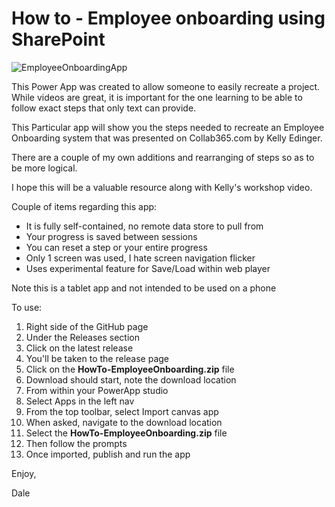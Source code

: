# How to - Employee onboarding using SharePoint

![EmployeeOnboardingApp](https://user-images.githubusercontent.com/2302848/238684922-141c0751-9d4c-41b1-ae47-794347836268.png)

This Power App was created to allow someone to easily recreate a project. While videos are great, it is important for the one learning to be able to follow exact steps that only text can provide.

This Particular app will show you the steps needed to recreate an Employee Onboarding system that was presented on Collab365.com by Kelly Edinger.

There are a couple of my own additions and rearranging of steps so as to be more logical.

I hope this will be a valuable resource along with Kelly's workshop video.

Couple of items regarding this app:

- It is fully self-contained, no remote data store to pull from
- Your progress is saved between sessions
- You can reset a step or your entire progress
- Only 1 screen was used, I hate screen navigation flicker
- Uses experimental feature for Save/Load within web player

Note this is a tablet app and not intended to be used on a phone

To use:

1. Right side of the GitHub page
2. Under the Releases section
3. Click on the latest release
4. You'll be taken to the release page
5. Click on the **HowTo-EmployeeOnboarding.zip** file
6. Download should start, note the download location
7. From within your PowerApp studio
8. Select Apps in the left nav
9. From the top toolbar, select Import canvas app
10. When asked, navigate to the download location
11. Select the **HowTo-EmployeeOnboarding.zip** file
12. Then follow the prompts
13. Once imported, publish and run the app

Enjoy,

Dale
